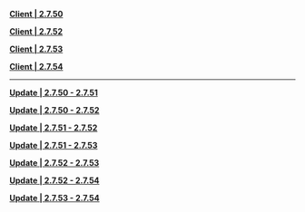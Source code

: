 **[Client | 2.7.50](https://autopatchhkwstest.yuanshen.com/client_app/download/beta_pc/20220516111633_WUVnBZN1Z5GKS2zT/GenshinImpact_2.7.50_beta.zip)**

**[Client | 2.7.52](https://autopatchhkwstest.yuanshen.com/client_app/download/beta_pc/20220527104609_HRryF56u2UIpBTrm/GenshinImpact_2.7.52_beta.zip)**

**[Client | 2.7.53](https://autopatchhkwstest.yuanshen.com/client_app/download/beta_pc/20220602123952_0DleoDsidxMurQJ5/GenshinImpact_2.7.53_beta.zip)**

**[Client | 2.7.54](https://autopatchhkwstest.yuanshen.com/client_app/download/beta_pc/20220609103834_Nwav7NbgEAOWS3b2/GenshinImpact_2.7.54_beta.zip)**

-----

**[Update | 2.7.50 - 2.7.51](https://d3ln624mszu7ty.cloudfront.net/client_app/beta_update/hk4e_global/30/game_2.7.50_2.7.51_hdiff_xP1tX2wvcYJiAkmS.zip)**

**[Update | 2.7.50 - 2.7.52](https://d3ln624mszu7ty.cloudfront.net/client_app/beta_update/hk4e_global/30/game_2.7.50_2.7.52_hdiff_V6en1IxgbrshzAR4.zip)**

**[Update | 2.7.51 - 2.7.52](https://d3ln624mszu7ty.cloudfront.net/client_app/beta_update/hk4e_global/30/game_2.7.51_2.7.52_hdiff_XaEvVTkF761R5PcN.zip)**

**[Update | 2.7.51 - 2.7.53](https://d3ln624mszu7ty.cloudfront.net/client_app/beta_update/hk4e_global/30/game_2.7.51_2.7.53_hdiff_KTvacLbt95FysqSP.zip)**

**[Update | 2.7.52 - 2.7.53](https://d3ln624mszu7ty.cloudfront.net/client_app/beta_update/hk4e_global/30/game_2.7.52_2.7.53_hdiff_1YsFV6ErTaj4gyIK.zip)**

**[Update | 2.7.52 - 2.7.54](https://d3ln624mszu7ty.cloudfront.net/client_app/beta_update/hk4e_global/30/game_2.7.52_2.7.54_hdiff_Wqnj3HkvJsbXRAYf.zip)**

**[Update | 2.7.53 - 2.7.54](https://d3ln624mszu7ty.cloudfront.net/client_app/beta_update/hk4e_global/30/game_2.7.53_2.7.54_hdiff_WowROmNAziS2VQqP.zip)**